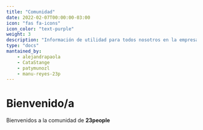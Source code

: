 ```yaml
---
title: "Comunidad"
date: 2022-02-07T00:00:00-03:00
icon: "fas fa-icons"
icon_color: "text-purple"
weight: 3
description: "Información de utilidad para todos nosotros en la empresa y nuestras actividades."
type: "docs"
mantained_by:
    - alejandrapaola
    - CataStange
    - patymunozl
    - manu-reyes-23p
---
```


# Bienvenido/a

Bienvenidos a la comunidad de **23people**
